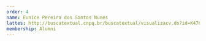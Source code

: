 ```yaml
---
order: 4
name: Eunice Pereira dos Santos Nunes
lattes: http://buscatextual.cnpq.br/buscatextual/visualizacv.do?id=K4760087J7
membership: Alumni
---
```

